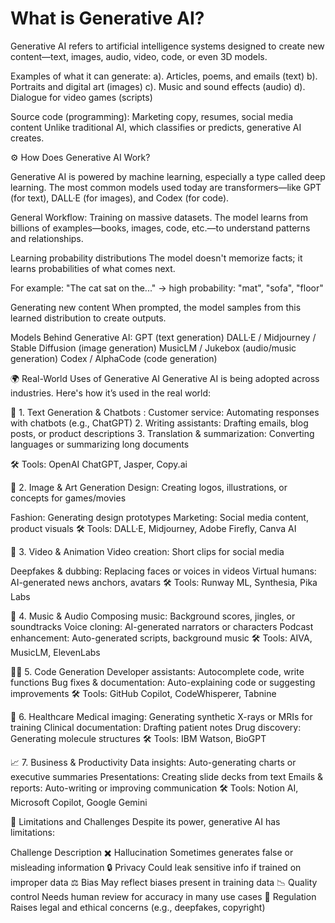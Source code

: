 # What is Generative AI?
Generative AI refers to artificial intelligence systems designed to create new content—text, images, audio, video, code, or even 3D models.

Examples of what it can generate:
     a). Articles, poems, and emails (text)
     b). Portraits and digital art (images)
     c). Music and sound effects (audio)
     d). Dialogue for video games (scripts)

Source code (programming):
Marketing copy, resumes, social media content Unlike traditional AI, which classifies or predicts, generative AI creates.

⚙️ How Does Generative AI Work?

Generative AI is powered by machine learning, especially a type called deep learning. 
The most common models used today are transformers—like GPT (for text), DALL·E (for images), and Codex (for code).

General Workflow:
Training on massive datasets. The model learns from billions of examples—books, images, code, etc.—to understand patterns and relationships.

Learning probability distributions
The model doesn't memorize facts; it learns probabilities of what comes next.

For example:
"The cat sat on the..." → high probability: "mat", "sofa", "floor"

Generating new content
When prompted, the model samples from this learned distribution to create outputs.

Models Behind Generative AI:
GPT (text generation)
DALL·E / Midjourney / Stable Diffusion (image generation)
MusicLM / Jukebox (audio/music generation)
Codex / AlphaCode (code generation)


🌍 Real-World Uses of Generative AI
Generative AI is being adopted across industries. Here's how it’s used in the real world:

💬 1. Text Generation & Chatbots :  Customer service: Automating responses with chatbots (e.g., ChatGPT)
   2.  Writing assistants: Drafting emails, blog posts, or product descriptions
   3.  Translation & summarization: Converting languages or summarizing long documents

🛠️ Tools: OpenAI ChatGPT, Jasper, Copy.ai


🎨 2. Image & Art Generation
Design: Creating logos, illustrations, or concepts for games/movies

Fashion: Generating design prototypes
Marketing: Social media content, product visuals
🛠️ Tools: DALL·E, Midjourney, Adobe Firefly, Canva AI


🎥 3. Video & Animation
Video creation: Short clips for social media

Deepfakes & dubbing: Replacing faces or voices in videos
Virtual humans: AI-generated news anchors, avatars
🛠️ Tools: Runway ML, Synthesia, Pika Labs


🎵 4. Music & Audio
Composing music: Background scores, jingles, or soundtracks
Voice cloning: AI-generated narrators or characters
Podcast enhancement: Auto-generated scripts, background music
🛠️ Tools: AIVA, MusicLM, ElevenLabs


👨‍💻 5. Code Generation
Developer assistants: Autocomplete code, write functions
Bug fixes & documentation: Auto-explaining code or suggesting improvements
🛠️ Tools: GitHub Copilot, CodeWhisperer, Tabnine

🏥 6. Healthcare
Medical imaging: Generating synthetic X-rays or MRIs for training
Clinical documentation: Drafting patient notes
Drug discovery: Generating molecule structures
🛠️ Tools: IBM Watson, BioGPT

📈 7. Business & Productivity
Data insights: Auto-generating charts or executive summaries
Presentations: Creating slide decks from text
Emails & reports: Auto-writing or improving communication
🛠️ Tools: Notion AI, Microsoft Copilot, Google Gemini

🤖 Limitations and Challenges
Despite its power, generative AI has limitations:

Challenge	Description
✖️ Hallucination	Sometimes generates false or misleading information
🔒 Privacy	Could leak sensitive info if trained on improper data
⚖️ Bias	May reflect biases present in training data
📉 Quality control	Needs human review for accuracy in many use cases
💼 Regulation	Raises legal and ethical concerns (e.g., deepfakes, copyright)
